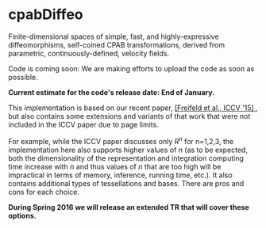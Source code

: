 # cpabDiffeo
Finite-dimensional spaces of simple, fast, and highly-expressive diffeomorphisms, self-coined CPAB transformations, derived from parametric, continuously-defined, velocity fields.

Code is coming soon: 
We are making efforts to upload the code as soon as possible. 

**Current estimate for the code's release date: End of January.**

This implementation is based on our recent paper, [\[Freifeld et al., ICCV '15\] ](http://people.csail.mit.edu/freifeld/publications.htm), but also contains some extensions and variants of that work that were not included in the ICCV paper due to page limits. 

For example, while the ICCV paper discusses only $R^n$ for n=1,2,3, the implementation here also supports higher values of $n$ (as to be expected, both the dimensionality of the representation and integration computing time increase with $n$ and thus values of $n$ that are too high will be impractical in terms of memory, inference, running time, etc.).
It also contains additional types of tessellations and bases. There are pros and cons for each choice.

**During Spring 2016 we will release an extended TR that will cover these options.**

